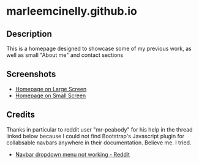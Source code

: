 # marleemcinelly.github.io

## Description

This is a homepage designed to showcase some of my previous work, as well as small "About me" and contact sections

## Screenshots

* [Homepage on Large Screen](\assets\homepage_lg.PNG)
* [Homepage on Small Screen](assets\homepage_sm.PNG)

## Credits

Thanks in particular to reddit user "mr-peabody" for his help in the thread linked below because I could not find Bootstrap's Javascript plugin for collabsable navbars anywhere in their documentation. Believe me. I tried. 

* [Navbar dropdown menu not working - Reddit](https://www.reddit.com/r/bootstrap/comments/bkbw6r/navbar_dropdown_menu_not_working/)